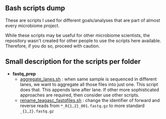 ## Bash scripts dump

These are scripts I used for different goals/analyses that are part of almost every microbiome project.

While these scripts may be useful for other microbiome scientists, the repository wasn't created for other people to use the scripts here available. Therefore, if you do so, proceed with caution.

## Small description for the scripts per folder
* **fastq_prep**
	* <ins>aggregate_lanes.sh</ins> : when same sample is sequenced in different lanes, we want to aggregate all those files into just one. This script does that. This appends lane after lane. If other more sophisticated approaches are required, then consider use other scripts.
	* <ins>rename_teagasc_fastqfiles.sh</ins> : change the identifier of forward and reverse reads from `*_R{1,2}_001.fastq.gz` to more standard `_{1,2}.fastq.gz`
